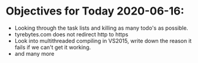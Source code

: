 # Objectives for Today 2020-06-16:

- Looking through the task lists and killing as many todo's as possible.
- tyrebytes.com does not redirect http to https
- Look into multithreaded compiling in VS2015, write down the reason it fails if we can't get it working.
- and many more
